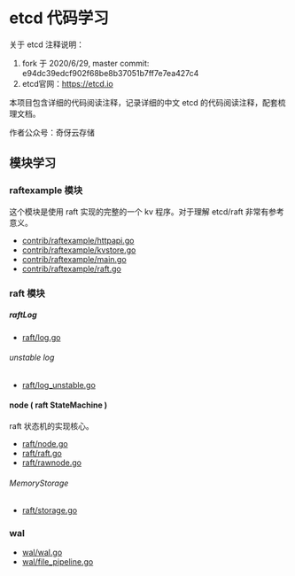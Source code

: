 # etcd 代码学习

关于 etcd 注释说明：

1. fork 于 2020/6/29, master commit: e94dc39edcf902f68be8b37051b7ff7e7ea427c4
2. etcd官网：https://etcd.io

本项目包含详细的代码阅读注释，记录详细的中文 etcd 的代码阅读注释，配套梳理文档。

作者公众号：奇伢云存储

## 模块学习

### raftexample 模块

这个模块是使用 raft 实现的完整的一个 kv 程序。对于理解 etcd/raft 非常有参考意义。

- [contrib/raftexample/httpapi.go](https://github.com/liqingqiya/readcode-etcd-master/blob/master/src/go.etcd.io/etcd/contrib/raftexample/httpapi.go)
- [contrib/raftexample/kvstore.go](https://github.com/liqingqiya/readcode-etcd-master/blob/master/src/go.etcd.io/etcd/contrib/raftexample/kvstore.go)
- [contrib/raftexample/main.go](https://github.com/liqingqiya/readcode-etcd-master/blob/master/src/go.etcd.io/etcd/contrib/raftexample/main.go)
- [contrib/raftexample/raft.go](https://github.com/liqingqiya/readcode-etcd-master/blob/master/src/go.etcd.io/etcd/contrib/raftexample/raft.go)

### raft 模块

##### raftLog

- [raft/log.go](https://github.com/liqingqiya/readcode-etcd-master/blob/master/src/go.etcd.io/etcd/raft/log.go)

###### unstable log

- [raft/log_unstable.go](https://github.com/liqingqiya/readcode-etcd-master/blob/master/src/go.etcd.io/etcd/raft/log_unstable.go)

#### node ( raft StateMachine )

raft 状态机的实现核心。

- [raft/node.go](https://github.com/liqingqiya/readcode-etcd-master/blob/master/src/go.etcd.io/etcd/raft/node.go)
- [raft/raft.go](https://github.com/liqingqiya/readcode-etcd-master/blob/master/src/go.etcd.io/etcd/raft/raft.go)
- [raft/rawnode.go](https://github.com/liqingqiya/readcode-etcd-master/blob/master/src/go.etcd.io/etcd/raft/rawnode.go)

###### MemoryStorage

- [raft/storage.go](https://github.com/liqingqiya/readcode-etcd-master/blob/master/src/go.etcd.io/etcd/raft/storage.go)


### wal

- [wal/wal.go](https://github.com/liqingqiya/readcode-etcd-master/blob/master/src/go.etcd.io/etcd/wal/wal.go)
- [wal/file_pipeline.go](https://github.com/liqingqiya/readcode-etcd-master/blob/master/src/go.etcd.io/etcd/wal/file_pipeline.go)
